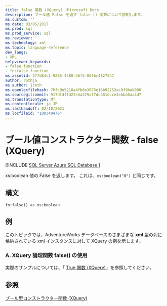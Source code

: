 ```yaml
---
title: false 関数 (XQuery) |Microsoft Docs
description: ブール値 False を返す false () 関数について説明します。
ms.custom: ''
ms.date: 03/06/2017
ms.prod: sql
ms.prod_service: sql
ms.reviewer: ''
ms.technology: xml
ms.topic: language-reference
dev_langs:
- XML
helpviewer_keywords:
- false function
- fn:false function
ms.assetid: 577d84c1-9285-4580-b6f5-86fbc4827547
author: rothja
ms.author: jroth
ms.openlocfilehash: 76fc9e5210a4fb6e3075e16b92252ac9f9bab090
ms.sourcegitcommit: 917df4ffd22e4a229af7dc481dcce3ebba0aa4d7
ms.translationtype: MT
ms.contentlocale: ja-JP
ms.lasthandoff: 02/10/2021
ms.locfileid: "100340476"
---
```

# <a name="boolean-constructor-functions---false-xquery"></a>ブール値コンストラクター関数 - false (XQuery)
[!INCLUDE [SQL Server Azure SQL Database ](../includes/applies-to-version/sqlserver.md)]

  xs:boolean 値の False を返します。 これは、`xs:boolean("0")` と同じです。  
  
## <a name="syntax"></a>構文  
  
```  
fn:false() as xs:boolean  
```  
  
## <a name="examples"></a>例  
 このトピックでは、AdventureWorks データベースのさまざまな **xml** 型の列に格納されている xml インスタンスに対して XQuery の例を示します。  
  
### <a name="a-using-the-false-xquery-boolean-function"></a>A. XQuery 論理関数 false() の使用  
 実際のサンプルについては、「 [True 関数 &#40;XQuery&#41;](../xquery/boolean-constructor-functions-true-xquery.md)」を参照してください。  
  
## <a name="see-also"></a>参照  
 [ブール型コンストラクター関数 &#40;XQuery&#41;](./xquery-functions-against-the-xml-data-type.md)  
  
